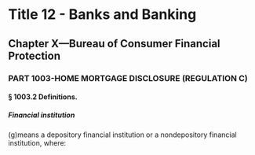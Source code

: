 
# Title 12 - Banks and Banking
## Chapter X—Bureau of Consumer Financial Protection
### PART 1003-HOME MORTGAGE DISCLOSURE (REGULATION C)
#### § 1003.2 Definitions.
##### Financial institution

(g)means a depository financial institution or a nondepository financial institution, where:
